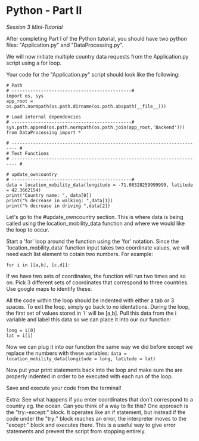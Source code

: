 # Python - Part II 

*Session 3 Mini-Tutorial*

After completing Part I of the Python tutorial, you should have two python files: "Application.py" and "DataProcessing.py". 

We will now initiate multiple country data requests from the Application.py script using a for loop.

Your code for the "Application.py" script should look like the following:
```
# Path
# ---------------------------------------------#
import os, sys
app_root = os.path.normpath(os.path.dirname(os.path.abspath(__file__)))   

# Load internal dependencies
# ---------------------------------------------#
sys.path.append(os.path.normpath(os.path.join(app_root,'Backend')))
from DataProcessing import *

# ------------------------------------------------------------------------ #
# Test Functions
# ------------------------------------------------------------------------ #

# update_owncountry
# ---------------------------------------------#
data = location_mobility_data(longitude = -71.08328259999999, latitude = 42.3662154)
print("Country name: ", data[0])
print("% decrease in walking: ",data[1])
print("% decrease in driving ",data[2])
```

Let's go to the #update_owncountry section. This is where data is being called using the location_mobility_data function and where we would like the loop to occur. 

Start a 'for' loop around the function using the 'for' notation. Since the 'location_mobility_data' function input takes two coordinate values, we will need each list element to cotain two numbers. For example:

```for i in [[a,b], [c,d]]:```

If we have two sets of coordinates, the function will run two times and so on. Pick 3 different sets of coordinates that correspond to three countries. Use google maps to identify these.

All the code within the loop should be indented with either a tab or 3 spaces. To exit the loop, simply go back to no identations. During the loop, the first set of values stored in 'i' will be [a,b]. Pull this data from the i variable and label this data so we can place it into our our function:
```
long = i[0]
lat = i[1]
```
Now we can plug it into our function the same way we did before except we replace the numbers with these variables:
```data = location_mobility_data(longitude = long, latitude = lat)```

Now put your print statements back into the loop and make sure the are properly indented in order to be executed with each run of the loop.

Save and execute your code from the terminal!

Extra:
See what happens if you enter coordinates that don't correspond to a country eg. the ocean. Can you think of a way to fix this? One approach is the "try:-except:" block. It operates like an if statement, but instead if the code under the "try:" block reaches an error, the interpreter moves to the "except:" block and executes there. This is a useful way to give error statements and prevent the script from stopping entirely.
